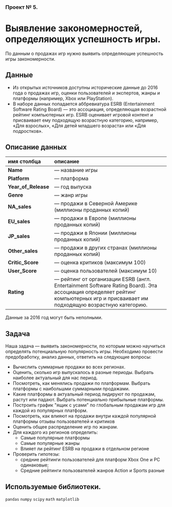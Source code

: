 ### Проект № 5.
# Выявление закономерностей, определяющих успешность игры.

 По данным о продажах игр нужно выявить определяющие успешность игры закономерности. 
 
 ## Данные

- Из открытых источников доступны исторические данные до 2016 года о продажах игр, оценки пользователей и экспертов, жанры и платформы (например, Xbox или PlayStation).
- В наборе данных попадается аббревиатура ESRB (Entertainment Software Rating Board) — это ассоциация, определяющая возрастной рейтинг компьютерных игр. ESRB оценивает игровой контент и присваивает ему подходящую возрастную категорию, например, «Для взрослых», «Для детей младшего возраста» или «Для подростков».

## Описание данных 
|имя столбца              |описание                                                     |
|:------------------------|:------------------------------------------------------------|
| <b>Name</b> |— название игры|
| <b>Platform</b> |— платформа|
| <b>Year_of_Release</b> |— год выпуска|
| <b>Genre</b> |— жанр игры|
| <b>NA_sales</b> |— продажи в Северной Америке (миллионы проданных копий)|
| <b>EU_sales</b> |— продажи в Европе (миллионы проданных копий)|
| <b>JP_sales</b> |— продажи в Японии (миллионы проданных копий)|
| <b>Other_sales</b> |— продажи в других странах (миллионы проданных копий)|
| <b>Critic_Score</b> |— оценка критиков (максимум 100)|
| <b>User_Score</b> |— оценка пользователей (максимум 10)|
| <b>Rating</b> |— рейтинг от организации ESRB (англ. Entertainment Software Rating Board). Эта ассоциация определяет рейтинг компьютерных игр и присваивает им подходящую возрастную категорию.|

Данные за 2016 год могут быть неполными.


## Задача

Наша задача — выявить закономерности, по которым можно научиться определять потенциальную популярность игры. 
Необходимо провести предобработку, анализ данных, ответить на следующие вопросы:

- Вычислить суммарные продажи во всех регионах.
- Оценить, сколько игр выпускалось в разные периоды. Выбрать наиболее актуальный для нас период.
- Посмотреть, как менялись продажи по платформам. Выбрать платформы с наибольшми суммарными продажами.
- Какие платформы в актуальный период лидируют по продажам, растут или падают. Выбрать потенциально прибыльные платформы.
- Построить график "ящик с усами" по глобальным продажам игр для каждой из популярных  платформ.
- Посмотреть, как влияют на продажи внутри каждой популярной платформы отзывы пользователей и критиков
- Оценить общее распределение игр по жанрам.
- Для каждого из регионов определить:
    - Самые популярные платформы
    - Самые популярные жанры
    - Влияет ли рейтинг ESRB на продажи в отдельном регионе
- Проверить гипотезы:
    - средние рейтинги пользователей для платформ Xbox One и PC одинаковые;
    - Средние рейтинги пользователей жанров Action и Sports разные

## Используемые библиотеки.
`pandas`
`numpy`
`scipy`
`math`
`matplotlib`


